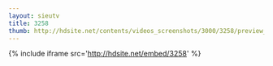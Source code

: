 ```yaml
---
layout: sieutv
title: 3258
thumb: http://hdsite.net/contents/videos_screenshots/3000/3258/preview_360p.mp4.jpg
---
```

{% include iframe src='http://hdsite.net/embed/3258' %}
 
